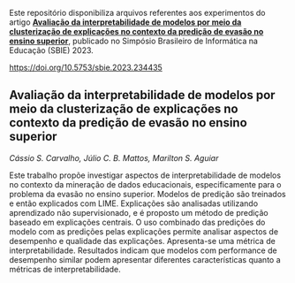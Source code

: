 
Este repositório disponibiliza arquivos referentes aos experimentos do artigo [**Avaliação da interpretabilidade de modelos por meio da clusterização de explicações no contexto da predição de evasão no ensino superior**](https://sol.sbc.org.br/index.php/sbie/article/view/26746), publicado no Simpósio Brasileiro de Informática na Educação (SBIE) 2023.

https://doi.org/10.5753/sbie.2023.234435

## Avaliação da interpretabilidade de modelos por meio da clusterização de explicações no contexto da predição de evasão no ensino superior

*Cássio S. Carvalho, Júlio C. B. Mattos, Marilton S. Aguiar*

Este trabalho propõe investigar aspectos de interpretabilidade de modelos no contexto da mineração de dados educacionais, especificamente para o problema da evasão no ensino superior. Modelos de predição são treinados e então explicados com LIME. Explicações são analisadas utilizando aprendizado não supervisionado, e é proposto um método de predição baseado em explicações centrais. O uso combinado das predições do modelo com as predições pelas explicações permite analisar aspectos de desempenho e qualidade das explicações. Apresenta-se uma métrica de interpretabilidade. Resultados indicam que modelos com performance de desempenho similar podem apresentar diferentes características quanto a métricas de interpretabilidade.
